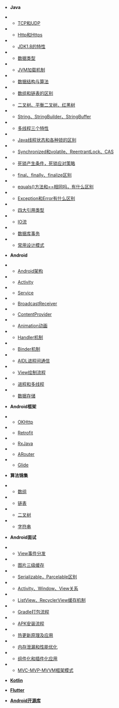 * **Java**
* * [TCP和UDP](java/TCP和UDP.md)
* * [Http和Https](java/Http和Https.md)
* * [JDK1.8的特性](java/JDK1.8的特性.md)
* * [数据类型](java/数据类型.md)
* * [JVM加载机制](java/JVM加载机制.md)
* * [数据结构与算法](java/数据结构与算法.md)
* * [数组和链表的区别](java/数组和链表的区别.md)
* * [二叉树、平衡二叉树、红黑树](java/二叉树、平衡二叉树、红黑树.md)
* * [String、StringBuilder、StringBuffer](java/String、StringBuilder、StringBuffer.md)
* * [多线程三个特性](java/多线程三个特性.md)
* * [Java线程状态和各种锁的区别](java/Java线程状态和各种锁的区别.md)
* * [Synchronized和volatile、ReentrantLock、CAS](java/Synchronized和volatile、ReentrantLock、CAS.md)
* * [死锁产生条件，死锁应对策略](java/死锁产生条件，死锁应对策略.md)
* * [final、finally、finalize区别](java/final、finally、finalize区别.md)
* * [equals()方法和==相同吗，有什么区别](java/equals()方法和==相同吗，有什么区别.md)
* * [Exception和Error有什么区别](java/Exception和Error有什么区别.md)
* * [四大引用类型](java/四大引用类型.md)
* * [IO流](java/IO流.md)
* * [数据库事务](java/数据库事务.md)
* * [常用设计模式](java/常用设计模式.md)

* **Android**
* * [Android架构](android/Android架构.md)
* * [Activity](android/Activity.md)
* * [Service](android/Service.md)
* * [BroadcastReceiver](android/BroadcastReceiver.md)
* * [ContentProvider](android/ContentProvider.md)
* * [Animation动画](android/Animation动画.md)
* * [Handler机制](android/Handler机制.md)
* * [Binder机制](android/Binder机制.md)
* * [AIDL进程间通信](android/AIDL进程间通信.md)
* * [View绘制流程](android/View绘制流程.md)
* * [进程和多线程](android/进程和多线程.md)
* * [数据存储](android/数据存储.md)

* **Android框架**
* * [OKHttp](frame/OKHttp.md)
* * [Retrofit](frame/Retrofit.md)
* * [RxJava](frame/RxJava.md)
* * [ARouter](frame/ARouter.md)
* * [Glide](frame/Glide.md)

* **算法锦集**
* * [数组](algorithm/数组.md)
* * [链表](algorithm/链表.md)
* * [二叉树](algorithm/二叉树.md)
* * [字符串](algorithm/字符串.md)

* **Android面试**
* * [View事件分发](interview/View事件分发.md)
* * [图片三级缓存](interview/图片三级缓存.md)
* * [Serializable，Parcelable区别](interview/Serializable，Parcelable区别.md)
* * [Activity、Window、View关系](interview/Activity、Window、View关系.md)
* * [ListView、RecyclerView缓存机制](interview/ListView、RecyclerView缓存机制.md)
* * [Gradle打包流程](interview/Gradle打包流程.md)
* * [APK安装流程](interview/APK安装流程.md)
* * [热更新原理及应用](interview/热更新原理及应用.md)
* * [内存泄漏和性能优化](interview/内存泄漏和性能优化.md)
* * [组件化和插件化应用](interview/组件化和插件化应用.md)
* * [MVC-MVP-MVVM框架模式](interview/MVC-MVP-MVVM框架模式.md)

* [**Kotlin**](android/Kotlin.md)

* [**Flutter**](android/Flutter.md)

* [**Android开源库**](android/Android开源库.md)